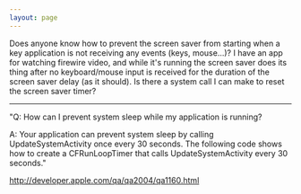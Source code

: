 ```yaml
---
layout: page
---
```


Does anyone know how to prevent the screen saver from starting when a key application is not receiving any events (keys, mouse...)? I have an app for watching firewire video, and while it's running the screen saver does its thing after no keyboard/mouse input is received for the duration of the screen saver delay (as it should). Is there a system call I can make to reset the screen saver timer?

----

"Q: How can I prevent system sleep while my application is running?

A: Your application can prevent system sleep by calling UpdateSystemActivity once every 30 seconds. The following code shows how to create a CFRunLoopTimer that calls UpdateSystemActivity every 30 seconds."

http://developer.apple.com/qa/qa2004/qa1160.html
